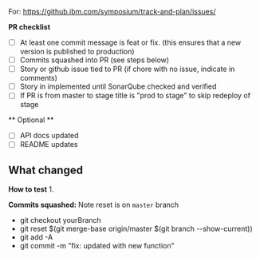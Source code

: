 For: https://github.ibm.com/symposium/track-and-plan/issues/<INSERT ISSUE NUMBER HERE>

**PR checklist**

- [ ] At least one commit message is feat or fix. (this ensures that a new version is published to production)
- [ ] Commits squashed into PR (see steps below)
- [ ] Story or github issue tied to PR (if chore with no issue, indicate in comments)
- [ ] Story in implemented until SonarQube checked and verified
- [ ] If PR is from master to stage title is "prod to stage" to skip redeploy of stage

** Optional **
- [ ] API docs updated
- [ ] README updates

**What changed**
-

**How to test**
1.

**Commits squashed:**
Note reset is on `master` branch

- git checkout yourBranch
- git reset $(git merge-base origin/master $(git branch --show-current))
- git add -A
- git commit -m "fix: updated with new function"